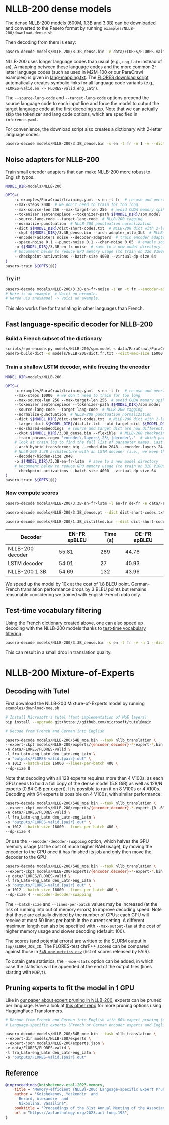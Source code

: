 
# NLLB-200 dense models

The dense [NLLB-200](https://github.com/facebookresearch/fairseq/tree/nllb) models (600M, 1.3B and 3.3B) can be downloaded and converted to the Pasero format by running `examples/NLLB-200/download-dense.sh`

Then decoding from them is easy:
```bash
pasero-decode models/NLLB-200/3.3B_dense.bin -e data/FLORES/FLORES-valid -s eng_Latn -t fra_Latn --source-lang-code --target-lang-code --tokenizer sentencepiece
```

NLLB-200 uses longer language codes than usual (e.g., `eng_Latn` instead of `en`). A mapping between these language codes and the more common 2-letter language codes (such as used in M2M-100 or our ParaCrawl examples) is given in [lang-mapping.txt](examples/NLLB-200/lang-mapping.txt). The [FLORES download script](examples/download-flores.sh) automatically creates symbolic links for all language code variants (e.g., `FLORES-valid.en -> FLORES-valid.eng_Latn`).

The `--source-lang-code` and `--target-lang-code` options prepend the source language code to each input line and force the model to output the target language code at the first decoding step.
Note that we can actually skip the tokenizer and lang code options, which are specified in `inference.yaml`.

For convenience, the download script also creates a dictionary with 2-letter language codes:
```bash
pasero-decode models/NLLB-200/3.3B_dense.bin -s en -t fr -n 1 -v --dict dict-short-codes.txt
```

## Noise adapters for NLLB-200

Train small encoder adapters that can make NLLB-200 more robust to English typos.

```bash
MODEL_DIR=models/NLLB-200

OPTS=(
    -c examples/ParaCrawl/training.yaml -s en -t fr  # re-use and overload the bilingual ParaCrawl configuration
    --max-steps 2000  # we don't need to train for too long
    --max-source-len 256 --max-target-len 256  # avoid CUDA memory spikes by filtering too long examples
    --tokenizer sentencepiece --tokenizer-path ${MODEL_DIR}/spm.model  # NLLB-200 tokenizer
    --source-lang-code --target-lang-code  # NLLB-200 tagging
    --normalize-punctuation  # NLLB-200 punctuation normalization
    --dict ${MODEL_DIR}/dict-short-codes.txt  # NLLB-200 dict with 2-letter language codes
    --ckpt ${MODEL_DIR}/3.3B_dense.bin --arch adapter_nllb_3b3  # NLLB-200 checkpoint and architecture
    --encoder-adapters noise --decoder-adapters  # train encoder adapters
    --space-noise 0.1 --punct-noise 0.1 --char-noise 0.05  # enable source-side noise
    -o ${MODEL_DIR}/3.3B-en-fr-noise  # save to a new model directory
    # Uncomment below to reduce GPU memory usage (to train on 32G V100s):
    --checkpoint-activations --batch-size 4000 --virtual-dp-size 64
)
pasero-train ${OPTS[@]}
```
### Try it!

```bash
pasero-decode models/NLLB-200/3.3B-en-fr-noise -s en -t fr --encoder-adapters noise -v -n 1
# Here is an example -> Voici un exemple.
# Heree uis anexampel -> Voici un exemple.
```
This also works fine for translating in other languages than French.

## Fast language-specific decoder for NLLB-200

### Build a French subset of the dictionary
```bash
scripts/spm-encode.py models/NLLB-200/spm.model < data/ParaCrawl/ParaCrawl.en-fr.fr | head -n1000000 | \
pasero-build-dict -o models/NLLB-200/dict.fr.txt --dict-max-size 16000 --dict-custom-symbols "<lang:fr>"
```

### Train a shallow LSTM decoder, while freezing the encoder

```bash
MODEL_DIR=models/NLLB-200

OPTS=(
    -c examples/ParaCrawl/training.yaml -s en -t fr  # re-use and overload the bilingual ParaCrawl configuration
    --max-steps 10000  # we don't need to train for too long
    --max-source-len 256 --max-target-len 256  # avoid CUDA memory spikes by filtering too long examples
    --tokenizer sentencepiece --tokenizer-path ${MODEL_DIR}/spm.model  # NLLB-200 tokenizer
    --source-lang-code --target-lang-code  # NLLB-200 tagging
    --normalize-punctuation  # NLLB-200 punctuation normalization
    --dict ${MODEL_DIR}/dict-short-codes.txt  # NLLB-200 dict with 2-letter language codes
    --target-dict ${MODEL_DIR}/dict.fr.txt --old-target-dict ${MODEL_DIR}/dict-short-codes.txt  # new French-only target dict
    --no-shared-embeddings  # source and target dict are now different, target embeddings will be re-maped
    --ckpt ${MODEL_DIR}/3.3B_dense.bin --flexible  # NLLB-200 checkpoint partial loading
    --train-params-regex 'encoder\.layers\.23\.|decoder\.'  # which parameters to train (the rest are frozen),
    # look at train.log to find the full list of parameter names. Last encoder layer and entire decoder are trained
    --arch hybrid_transformer_big --embed-dim 2048 --encoder-layers 24 --encoder-ffn-dim 8192 --encoder-prenorm
    # NLLB-200 3.3B architecture with an LSTM decoder (i.e., we keep the encoder but replace the decoder)
    --decoder-hidden-size 2048
    -o ${MODEL_DIR}/3.3B-en-fr-lstm  # save to a new model directory
    # Uncomment below to reduce GPU memory usage (to train on 32G V100s):
    --checkpoint-activations --batch-size 4000 --virtual-dp-size 64
)
pasero-train ${OPTS[@]}
```
### Now compute scores

```bash
pasero-decode models/NLLB-200/3.3B-en-fr-lstm -l en-fr de-fr -e data/FLORES/FLORES-test

pasero-decode models/NLLB-200/3.3B_dense.pt --dict dict-short-codes.txt -l en-fr de-fr -e data/FLORES/FLORES-test

pasero-decode models/NLLB-200/1.3B_distilled.bin --dict dict-short-codes.txt -l en-fr de-fr -e data/FLORES/FLORES-test
```

| Decoder | EN-FR spBLEU | Time (s) | DE-FR spBLEU |
|---------|------------|------------|------------|
| NLLB-200 decoder | 55.81 | 289 | 44.76 |
| LSTM decoder | 54.01 | 27 | 40.93 |
| NLLB-200 1.3B | 54.69 | 132 | 43.96 |

We speed up the model by 10x at the cost of 1.8 BLEU point. German-French translation performance drops by 3 BLEU points but remains reasonable considering we trained with English-French data only.

## Test-time vocabulary filtering

Using the French dictionary created above, one can also speed up decoding with the NLLB-200 models thanks to 
[test-time vocabulary filtering](https://aclanthology.org/2021.emnlp-main.674/):

```bash
pasero-decode models/NLLB-200/3.3B_dense.bin -s en -t fr -v -n 1 --dict dict-short-codes.txt --target-dict dict.fr.txt --old-target-dict dict-short-codes.txt
```

This can result in a small drop in translation quality.

# NLLB-200 Mixture-of-Experts

## Decoding with Tutel

First download the NLLB-200 Mixture-of-Experts model by running `examples/download-moe.sh`

```bash
# Install Microsoft's tutel (fast implementation of MoE layers)
pip install --upgrade git+https://github.com/microsoft/tutel@main

# Decode from French and German into English

pasero-decode models/NLLB-200/54B_moe.bin --task nllb_translation \
--expert-ckpt models/NLLB-200/experts/{encoder,decoder}-*-expert-*.bin \
-e data/FLORES/FLORES-valid \
-l fra_Latn-eng_Latn deu_Latn-eng_Latn \
-o "outputs/FLORES-valid.{pair}.out" \
-n 1012 --batch-size 16000 --lines-per-batch 400 \
--dp-size 8
```

Note that decoding with all 128 experts requires more than 4 V100s, as each GPU needs to hold a full copy of the dense model (5.8 GiB) as well as 128/N experts (0.84 GiB per expert). It is possible to run it on 8 V100s or 4 A100s.
Decoding with 64 experts is possible on 4 V100s, with similar performance:

```bash
pasero-decode models/NLLB-200/54B_moe.bin --task nllb_translation \
--expert-ckpt models/NLLB-200/experts/{encoder,decoder}-*-expert-{0..63}.bin \
-e data/FLORES/FLORES-valid \
-l fra_Latn-eng_Latn deu_Latn-eng_Latn \
-o "outputs/FLORES-valid.{pair}.out" \
-n 1012 --batch-size 16000 --lines-per-batch 400 \
--dp-size 4
```

Or use the `--encoder-decoder-swapping` option, which halves the GPU memory usage (at the cost of much higher RAM usage), by moving the encoder to the CPU once it has finished its job and only then move the decoder to the GPU:
```bash
pasero-decode models/NLLB-200/54B_moe.bin --task nllb_translation \
--expert-ckpt models/NLLB-200/experts/{encoder,decoder}-*-expert-*.bin \
-e data/FLORES/FLORES-valid \
-l fra_Latn-eng_Latn deu_Latn-eng_Latn \
-o "outputs/FLORES-valid.{pair}.out" \
-n 1012 --batch-size 16000 --lines-per-batch 400 \
--dp-size 4 --encoder-decoder-swapping
```

The `--batch-size` and `--lines-per-batch` values may be increased (at the risk of running into out of memory errors) to improve decoding speed. Note that those are actually divided by the number of GPUs: each GPU will receive at most 50 lines per batch in the current setting. A different maximum length can also be specified with `--max-output-len` at the cost of higher memory usage and slower decoding (default: 100).

The scores (and potential errors) are written to the SLURM output in `tmp/SLURM_JOB_ID`. The FLORES-test chrF++ scores can be compared against those in [`54B_moe_metrics.csv`](https://tinyurl.com/nllb200moe54bmetrics) (list of scores released by FAIR).

To obtain gate statistics, the `--moe-stats` option can be added, in which case the statistics will be appended at the end of the output files (lines starting with `MOE\t`).

## Pruning experts to fit the model in 1 GPU

Like in [our paper about expert pruning in NLLB-200](https://arxiv.org/abs/2212.09811), experts can be pruned per language.
Have a look at [this other repo](https://github.com/naver/nllb-pruning) for more pruning options using HuggingFace Transformers.

```bash
# Decode from French and German into English with 80% expert pruning (expert ids specified in 'experts.json')
# Language-specific experts (French or German encoder experts and English decoder experts) will be loaded automatically

pasero-decode models/NLLB-200/54B_moe.bin --task nllb_translation \
--expert-dir models/NLLB-200/experts \
--expert-json models/NLLB-200/experts.json \
-e data/FLORES/FLORES-valid \
-l fra_Latn-eng_Latn deu_Latn-eng_Latn \
-o "outputs/FLORES-valid.{pair}.out"
```

## Reference

```bibtex
@inproceedings{koishekenov-etal-2023-memory,
    title = "Memory-efficient {NLLB}-200: Language-specific Expert Pruning of a Massively Multilingual Machine Translation Model",
    author = "Koishekenov, Yeskendir  and
      Berard, Alexandre  and
      Nikoulina, Vassilina",
    booktitle = "Proceedings of the 61st Annual Meeting of the Association for Computational Linguistics (Volume 1: Long Papers)",
    url = "https://aclanthology.org/2023.acl-long.198",
}
```
